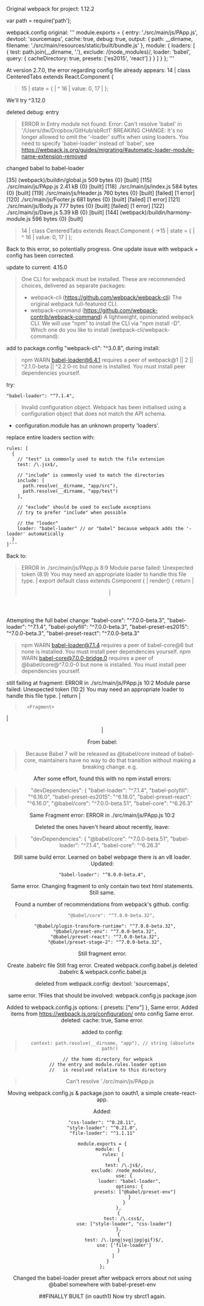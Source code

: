 

Original webpack for project:
1.12.2

var path = require('path');

webpack.config original: 
'''
module.exports = {
    entry: './src/main/js/PApp.js',
    devtool: 'sourcemaps',
    cache: true,
    debug: true,
    output: {
        path: __dirname,
        filename: './src/main/resources/static/built/bundle.js'
    },
    module: {
        loaders: [
            {
                test: path.join(__dirname, '.'),
                exclude: /(node_modules)/,
                loader: 'babel',
                query: {
                    cacheDirectory: true,
                    presets: ['es2015', 'react']
                }
            }
        ]
    }
};
'''

At version 2.7.0, the error regarding config file already appears:
  14 | class CenteredTabs extends React.Component {
> 15 |   state = {
     |         ^
  16 |     value: 0,
  17 |   };
  
  
  We'll try 
  ^3.12.0
  
  
  
  
  deleted debug: entry
  >ERROR in Entry module not found: Error: Can't resolve 'babel' in '/Users/dw/Dropbox/GitHub/sbRct1'
  BREAKING CHANGE: It's no longer allowed to omit the '-loader' suffix when using loaders.
                   You need to specify 'babel-loader' instead of 'babel',
                   see https://webpack.js.org/guides/migrating/#automatic-loader-module-name-extension-removed
  
  changed babel to babel-loader
  
   [35] (webpack)/buildin/global.js 509 bytes {0} [built]
   [115] ./src/main/js/PApp.js 2.41 kB {0} [built]
   [118] ./src/main/js/index.js 584 bytes {0} [built]
   [119] ./src/main/js/Header.js 760 bytes {0} [built] [failed] [1 error]
   [120] ./src/main/js/Footer.js 681 bytes {0} [built] [failed] [1 error]
   [121] ./src/main/js/Body.js 777 bytes {0} [built] [failed] [1 error]
   [122] ./src/main/js/Dave.js 5.39 kB {0} [built]
   [144] (webpack)/buildin/harmony-module.js 596 bytes {0} [built]
   
   > 14 | class CenteredTabs extends React.Component {
   ->15 |   state = {
        |         ^
     16 |     value: 0,
     17 |   };

Back to this error, so potentially  progress. One update issue with webpack + config has been corrected.

update to current:
4.15.0

>One CLI for webpack must be installed. These are recommended choices, delivered as separate packages:
> - webpack-cli (https://github.com/webpack/webpack-cli)
>   The original webpack full-featured CLI.
> - webpack-command (https://github.com/webpack-contrib/webpack-command)
>   A lightweight, opinionated webpack CLI.
> We will use "npm" to install the CLI via "npm install -D".
> Which one do you like to install (webpack-cli/webpack-command):

add to package.config
    "webpack-cli": "^3.0.8",
during install: 
>npm WARN babel-loader@6.4.1 requires a peer of webpack@1 || 2 || ^2.1.0-beta || ^2.2.0-rc but none is installed. You must install peer dependencies yourself.

try: 

    "babel-loader": "^7.1.4",

>Invalid configuration object. Webpack has been initialised using a configuration object that does not match the API schema.
  - configuration.module has an unknown property 'loaders'. 
  
  replace entire loaders section with:
 

    rules: [
      {
        // "test" is commonly used to match the file extension
        test: /\.jsx$/,
  
        // "include" is commonly used to match the directories
        include: [
          path.resolve(__dirname, "app/src"),
          path.resolve(__dirname, "app/test")
        ],
  
        // "exclude" should be used to exclude exceptions
        // try to prefer "include" when possible
  
        // the "loader"
        loader: "babel-loader" // or "babel" because webpack adds the '-loader' automatically
      }
    ]'''

Back to:
>ERROR in ./src/main/js/PApp.js 8:9
Module parse failed: Unexpected token (8:9)
You may need an appropriate loader to handle this file type.
| export default class extends Component {
| 	render() {
> 		return <Fragment>
|             <Header />
| 			<Body />

Attempting the full babel change:
   "babel-core": "^7.0.0-beta.3",
    "babel-loader": "^7.1.4",
    "babel-polyfill": "^7.0.0-beta.3",
    "babel-preset-es2015": "^7.0.0-beta.3",
    "babel-preset-react": "^7.0.0-beta.3"
    

>npm WARN babel-loader@7.1.4 requires a peer of babel-core@6 but none is installed. You must install peer dependencies yourself.
 npm WARN babel-core@7.0.0-bridge.0 requires a peer of @babel/core@^7.0.0-0 but none is installed. You must install peer dependencies yourself.

still failing at fragment:
ERROR in ./src/main/js/PApp.js 10:2
Module parse failed: Unexpected token (10:2)
You may need an appropriate loader to handle this file type.
| 		return
| 
> 		<Fragment>
|             <Header />
| 			<Body />

From babel:
>Because Babel 7 will be released as @babel/core instead of babel-core, maintainers have no way to do that transition without making a breaking change. e.g.

After some effort, found this with no npm install errors:
>  "devDependencies": {
    "babel-loader": "^7.1.4",
    "babel-polyfill": "^6.16.0",
    "babel-preset-es2015": "^6.18.0",
    "babel-preset-react": "^6.16.0",
    "@babel/core": "^7.0.0-beta.51",
    "babel-core": "^6.26.3"

Same Fragment error:
ERROR in ./src/main/js/PApp.js 10:2

Deleted the ones haven't heard about recently, leave:
>  "devDependencies": {
    "@babel/core": "^7.0.0-beta.51",
    "babel-loader": "^7.1.4",
    "babel-core": "^6.26.3"

Still same build error. Learned on babel webpage there is an v8 loader. Updated:
> 
    "babel-loader": "^8.0.0-beta.4",
    
Same error. Changing fragment to only contain two text html statements.
Still same.

Found a number of recommendations from webpack's github.
config:
>      "@babel/core": "^7.0.0-beta.32",
      "@babel/plugin-transform-runtime": "^7.0.0-beta.32",
      "@babel/preset-env": "^7.0.0-beta.32",
      "@babel/preset-react": "^7.0.0-beta.32",
      "@babel/preset-stage-2": "^7.0.0-beta.32",
Still fragment error.

Create .babelrc file
Still frag error.
Created webpack.config.babel.js
deleted .babelrc & webpack.confic.babel.js

deleted from webpack.config:
    devtool: 'sourcemaps',

same error. 
?Files that should be involved:
    webpack.config.js
    package.json

Added to webpack.config.js
                    options: {
                        presets: ["env"]
                    },
Same error.
Added items from https://webpack.js.org/configuration/ onto config
Same error.
deleted:
    cache: true,
Same error.


added to config:
 >       context: path.resolve(__dirname, "app"), // string (absolute path!)
        // the home directory for webpack
        // the entry and module.rules.loader option
        //   is resolved relative to this directory

> Can't resolve './src/main/js/PApp.js


Moving webpack.config.js & package.json to oauth1, a simple create-react-app.

Added:

    "css-loader": "^0.28.11",
    "style-loader": "^0.21.0",
    "file-loader": "^1.1.11"
    
    module.exports = {
        module: {
            rules: [
                {
                    test: /\.js$/,
                    exclude: /node_modules/,
                    use: {
                        loader: "babel-loader",
                        options: {
                            presets: ["@babel/preset-env"]
                        }
                    }
                },
                {
                    test: /\.css$/,
                    use: ["style-loader", "css-loader"]
                },
                {
                    test: /\.(png|svg|jpg|gif)$/,
                    use: ['file-loader']
                }
            ]
        }
    };
    
    
Changed the babel-loader preset after webpack errors about not using @babel somewhere with babel-preset-env

##FINALLY BUILT (in oauth1)
Now try sbrct1 again.
